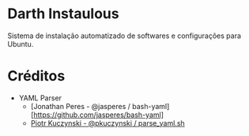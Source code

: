 # Darth Instaulous

Sistema de instalação automatizado de softwares e configurações para Ubuntu.


# Créditos
- YAML Parser
  - [Jonathan Peres - @jasperes / bash-yaml][https://github.com/jasperes/bash-yaml]
  - [Piotr Kuczynski - @pkuczynski / parse_yaml.sh](https://gist.github.com/pkuczynski/8665367)
